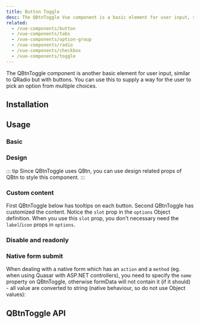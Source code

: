 ```yaml
---
title: Button Toggle
desc: The QBtnToggle Vue component is a basic element for user input, similar to QRadio but with buttons.
related:
  - /vue-components/button
  - /vue-components/tabs
  - /vue-components/option-group
  - /vue-components/radio
  - /vue-components/checkbox
  - /vue-components/toggle
---
```

The QBtnToggle component is another basic element for user input, similar to QRadio but with buttons. You can use this to supply a way for the user to pick an option from multiple choices.

## Installation
<doc-installation components="QBtnToggle" />

## Usage

### Basic

<doc-example title="Basic" file="QBtnToggle/Basic" />

### Design

::: tip
Since QBtnToggle uses QBtn, you can use design related props of QBtn to style this component.
:::

<doc-example title="Some design examples" file="QBtnToggle/Design" />

<doc-example title="Spread horizontally" file="QBtnToggle/Spread" />

<doc-example title="On a dark background" file="QBtnToggle/Dark" dark />

### Custom content

First QBtnToggle below has tooltips on each button. Second QBtnToggle has customized the content. Notice the `slot` prop in the `options` Object definition. When you use this `slot` prop, you don't necessary need the `label`/`icon` props in `options`.

<doc-example title="Custom buttons content" file="QBtnToggle/CustomContent" />

### Disable and readonly

<doc-example title="Disable and readonly" file="QBtnToggle/DisableReadonly" />

### Native form submit <q-badge align="top" color="brand-primary" label="v1.9+" />

When dealing with a native form which has an `action` and a `method` (eg. when using Quasar with ASP.NET controllers), you need to specify the `name` property on QBtnToggle, otherwise formData will not contain it (if it should) - all value are converted to string (native behaviour, so do not use Object values):

<doc-example title="Native form" file="QBtnToggle/NativeForm" />

## QBtnToggle API
<doc-api file="QBtnToggle" />
